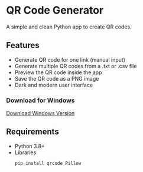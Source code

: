 # QR Code Generator

A simple and clean Python app to create QR codes.

## Features
- Generate QR code for one link (manual input)
- Generate multiple QR codes from a .txt or .csv file
- Preview the QR code inside the app
- Save the QR code as a PNG image
- Dark and modern user interface

### Download for Windows
 [Download Windows Version ](https://github.com/Raed-1/qr-code-generator/releases/download/v1.0/Windows-App.zip)

## Requirements
- Python 3.8+
- Libraries:
  ```bash
  pip install qrcode Pillow

